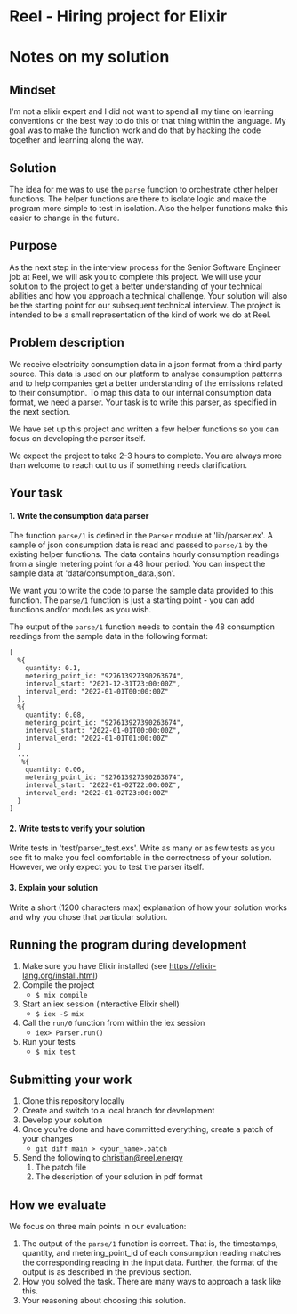 # Reel - Hiring project for Elixir


# Notes on my solution

## Mindset

I'm not a elixir expert and I did not want to spend all my time on learning conventions or the best way to do this or that thing within the language. My goal was to make the function work and do that by hacking the code together and learning along the way. 

## Solution

The idea for me was to use the `parse` function to orchestrate other helper functions. The helper functions are there to isolate logic and make the program more simple to test in isolation. Also the helper functions make this easier to change in the future. 


## Purpose

As the next step in the interview process for the Senior Software Engineer job at Reel, we will ask you to complete this project. We will use your solution to the project to get a better understanding of your technical abilities and how you approach a technical challenge. Your solution will also be the starting point for our subsequent technical interview. The project is intended to be a small representation of the kind of work we do at Reel.

## Problem description

We receive electricity consumption data in a json format from a third party source. This data is used on our platform to analyse consumption patterns and to help companies get a better understanding of the emissions related to their consumption. To map this data to our internal consumption data format, we need a parser. Your task is to write this parser, as specified in the next section.

We have set up this project and written a few helper functions so you can focus on developing the parser itself.

We expect the project to take 2-3 hours to complete. You are always more than welcome to reach out to us if something needs clarification.

## Your task

#### 1. Write the consumption data parser

The function `parse/1` is defined in the `Parser` module at 'lib/parser.ex'. A sample of json consumption data is read and passed to `parse/1` by the existing helper functions. The data contains hourly consumption readings from a single metering point for a 48 hour period. You can inspect the sample data at 'data/consumption_data.json'.

We want you to write the code to parse the sample data provided to this function. The `parse/1` function is just a starting point - you can add functions and/or modules as you wish.

The output of the `parse/1` function needs to contain the 48 consumption readings from the sample data in the following format:

```
[
  %{
    quantity: 0.1,
    metering_point_id: "927613927390263674",
    interval_start: "2021-12-31T23:00:00Z",
    interval_end: "2022-01-01T00:00:00Z"
  },
  %{
    quantity: 0.08,
    metering_point_id: "927613927390263674",
    interval_start: "2022-01-01T00:00:00Z",
    interval_end: "2022-01-01T01:00:00Z"
  }
  ...
   %{
    quantity: 0.06,
    metering_point_id: "927613927390263674",
    interval_start: "2022-01-02T22:00:00Z",
    interval_end: "2022-01-02T23:00:00Z"
  }
]
```

#### 2. Write tests to verify your solution

Write tests in 'test/parser_test.exs'. Write as many or as few tests as you see fit to make you feel comfortable in the correctness of your solution. However, we only expect you to test the parser itself.

#### 3. Explain your solution

Write a short (1200 characters max) explanation of how your solution works and why you chose that particular solution.

## Running the program during development

1. Make sure you have Elixir installed (see https://elixir-lang.org/install.html)
2. Compile the project
   - `$ mix compile`
3. Start an iex session (interactive Elixir shell)
   - `$ iex -S mix`
4. Call the `run/0` function from within the iex session
   - `iex> Parser.run()`
5. Run your tests
   - `$ mix test`

## Submitting your work

1. Clone this repository locally
2. Create and switch to a local branch for development
3. Develop your solution
4. Once you're done and have committed everything, create a patch of your changes
   - `git diff main > <your_name>.patch`
5. Send the following to christian@reel.energy
   1. The patch file
   2. The description of your solution in pdf format

## How we evaluate

We focus on three main points in our evaluation:

1. The output of the `parse/1` function is correct. That is, the timestamps, quantity, and metering_point_id of each consumption reading matches the corresponding reading in the input data. Further, the format of the output is as described in the previous section.
2. How you solved the task. There are many ways to approach a task like this.
3. Your reasoning about choosing this solution.


